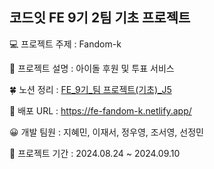 ## 코드잇 FE 9기 2팀 기초 프로젝트

💻 프로젝트 주제 : Fandom-k

📢 프로젝트 설명 : 아이돌 후원 및 투표 서비스

🍀 노션 정리 : [FE_9기_팀 프로젝트(기초)_J5](https://www.notion.so/FE_9-_-41f6686542584590983f11f0dc3612df)

🔗 배포 URL : https://fe-fandom-k.netlify.app/

😀 개발 팀원 : 지혜민, 이재서, 정우영, 조서영, 선정민

📅 프로젝트 기간 : 2024.08.24 ~ 2024.09.10
